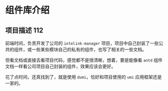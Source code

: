 # 组件库介绍

## 项目描述 112

前端时间，负责开发了公司的 `intelink-manager` 项目，项目中自己封装了一些公共的组件，或一些某些模块自己的私有的组件，也写了相关的一些文档。

但看文档或直接去看项目代码，感觉都不是很清晰，想着，要是能像看 `antd` 组件文档一样看公司项目自己封装的组件，效果应该会更好。

花了点时间，还真找到了，就是使用 `dumi`，恰好和项目使用的 `umi` 应用框架还是一家的。
